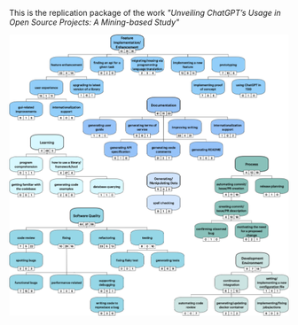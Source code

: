 This is the replication package of the work _"Unveiling ChatGPT’s Usage in Open Source Projects: A Mining-based Study"_

![alt text](https://github.com/unveilingchatgptsusage/unveilingchatgptsusage/blob/main/categorization.png)
